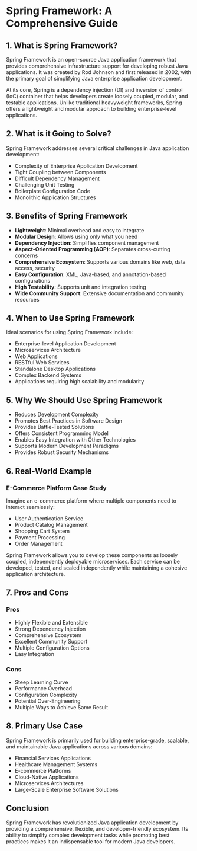 # Spring Framework: A Comprehensive Guide

## 1. What is Spring Framework?

Spring Framework is an open-source Java application framework that provides comprehensive infrastructure support for
developing robust Java applications. It was created by Rod Johnson and first released in 2002, with the primary goal of
simplifying Java enterprise application development.

At its core, Spring is a dependency injection (DI) and inversion of control (IoC) container that helps developers create
loosely coupled, modular, and testable applications. Unlike traditional heavyweight frameworks, Spring offers a
lightweight and modular approach to building enterprise-level applications.

## 2. What is it Going to Solve?

Spring Framework addresses several critical challenges in Java application development:

- Complexity of Enterprise Application Development
- Tight Coupling between Components
- Difficult Dependency Management
- Challenging Unit Testing
- Boilerplate Configuration Code
- Monolithic Application Structures

## 3. Benefits of Spring Framework

- **Lightweight**: Minimal overhead and easy to integrate
- **Modular Design**: Allows using only what you need
- **Dependency Injection**: Simplifies component management
- **Aspect-Oriented Programming (AOP)**: Separates cross-cutting concerns
- **Comprehensive Ecosystem**: Supports various domains like web, data access, security
- **Easy Configuration**: XML, Java-based, and annotation-based configurations
- **High Testability**: Supports unit and integration testing
- **Wide Community Support**: Extensive documentation and community resources

## 4. When to Use Spring Framework

Ideal scenarios for using Spring Framework include:

- Enterprise-level Application Development
- Microservices Architecture
- Web Applications
- RESTful Web Services
- Standalone Desktop Applications
- Complex Backend Systems
- Applications requiring high scalability and modularity

## 5. Why We Should Use Spring Framework

- Reduces Development Complexity
- Promotes Best Practices in Software Design
- Provides Battle-Tested Solutions
- Offers Consistent Programming Model
- Enables Easy Integration with Other Technologies
- Supports Modern Development Paradigms
- Provides Robust Security Mechanisms

## 6. Real-World Example

### E-Commerce Platform Case Study

Imagine an e-commerce platform where multiple components need to interact seamlessly:

- User Authentication Service
- Product Catalog Management
- Shopping Cart System
- Payment Processing
- Order Management

Spring Framework allows you to develop these components as loosely coupled, independently deployable microservices. Each
service can be developed, tested, and scaled independently while maintaining a cohesive application architecture.

## 7. Pros and Cons

### Pros

- Highly Flexible and Extensible
- Strong Dependency Injection
- Comprehensive Ecosystem
- Excellent Community Support
- Multiple Configuration Options
- Easy Integration

### Cons

- Steep Learning Curve
- Performance Overhead
- Configuration Complexity
- Potential Over-Engineering
- Multiple Ways to Achieve Same Result

## 8. Primary Use Case

Spring Framework is primarily used for building enterprise-grade, scalable, and maintainable Java applications across
various domains:

- Financial Services Applications
- Healthcare Management Systems
- E-commerce Platforms
- Cloud-Native Applications
- Microservices Architectures
- Large-Scale Enterprise Software Solutions

## Conclusion

Spring Framework has revolutionized Java application development by providing a comprehensive, flexible, and
developer-friendly ecosystem. Its ability to simplify complex development tasks while promoting best practices makes it
an indispensable tool for modern Java developers.
